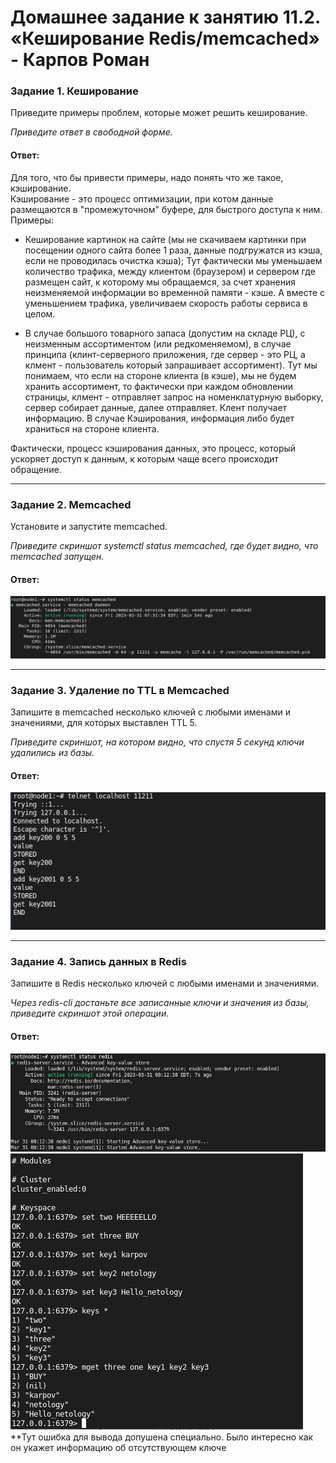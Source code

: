 # Домашнее задание к занятию 11.2. «Кеширование Redis/memcached» - Карпов Роман



### Задание 1. Кеширование 

Приведите примеры проблем, которые может решить кеширование. 

*Приведите ответ в свободной форме.*

#### Ответ: 

Для того, что бы привести примеры, надо понять что же такое, кэширование.   
Кэширование - это процесс оптимизации, при котом данные размещаются в "промежуточном" буфере, для быстрого доступа к ним. 
Примеры:  
 - Кеширование картинок на сайте (мы не скачиваем картинки при посещении одного сайта более 1 раза, данные подгружатся из кэша, если не проводилась очистка кэша);
 Тут фактически мы уменьшаем количество трафика, между клиентом (браузером) и сервером где размещен сайт, к которому мы обращаемся, за счет хранения неизменяемой информации во временной памяти - кэше.  А вместе с уменьшением трафика, увеличиваем скорость работы сервиса в целом. 
 
 - В случае большого товарного запаса (допустим на складе РЦ), с неизменным ассортиментом (или редкоменяемом), в случае принципа (клинт-серверного приложения, где сервер - это РЦ, а клмент - пользователь который запрашивает ассортимент). Тут мы понимаем, что если на стороне клиента (в кэше), мы не будем хранить ассортимент, то фактически при каждом обновлении страницы, клмент - отправляет запрос на номенклатурную выборку, сервер собирает данные, далее отправляет. Клент получает информацию. В случае Кэширования, информация либо будет храниться на стороне клиента. 
 
 Фактически, процесс кэширования данных, это процесс, который ускоряет доступ к данным, к которым чаще всего происходит обращение. 

---

### Задание 2. Memcached

Установите и запустите memcached.

*Приведите скриншот systemctl status memcached, где будет видно, что memcached запущен.*

#### Ответ: 
![Скрин](https://github.com/Karhq/11.2_hw_redis_memcached/blob/main/nom.1.png)

---

### Задание 3. Удаление по TTL в Memcached

Запишите в memcached несколько ключей с любыми именами и значениями, для которых выставлен TTL 5. 

*Приведите скриншот, на котором видно, что спустя 5 секунд ключи удалились из базы.*

#### Ответ: 
![Скрин2](https://github.com/Karhq/11.2_hw_redis_memcached/blob/main/nom.2.png)  

---

### Задание 4. Запись данных в Redis  

Запишите в Redis несколько ключей с любыми именами и значениями.   

*Через redis-cli достаньте все записанные ключи и значения из базы, приведите скриншот этой операции.*  

#### Ответ: 
![Скрин](https://github.com/Karhq/11.2_hw_redis_memcached/blob/main/nom.3.png)
![Скрин](https://github.com/Karhq/11.2_hw_redis_memcached/blob/main/nom.3.1.png)  
**Тут ошибка для вывода допушена специально. Было интересно как он укажет информацию об отсутствующем ключе
